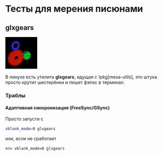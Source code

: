 # Тесты для мерения писюнами
## glxgears 
![](glxgears.gif)

В линухе есть утилита **glxgears**, идущая с !pkg[mesa-utils], это штука просто крутит шестерёнки и пишет фэпэс в терминал. 
### Траблы
#### Адаптивная синхронизация (FreeSync/GSync)
Просто запусти с
```bash
vblank_mode=0 glxgears
```
или, если не сработает
```bash
env vblank_mode=0 glxgears
```